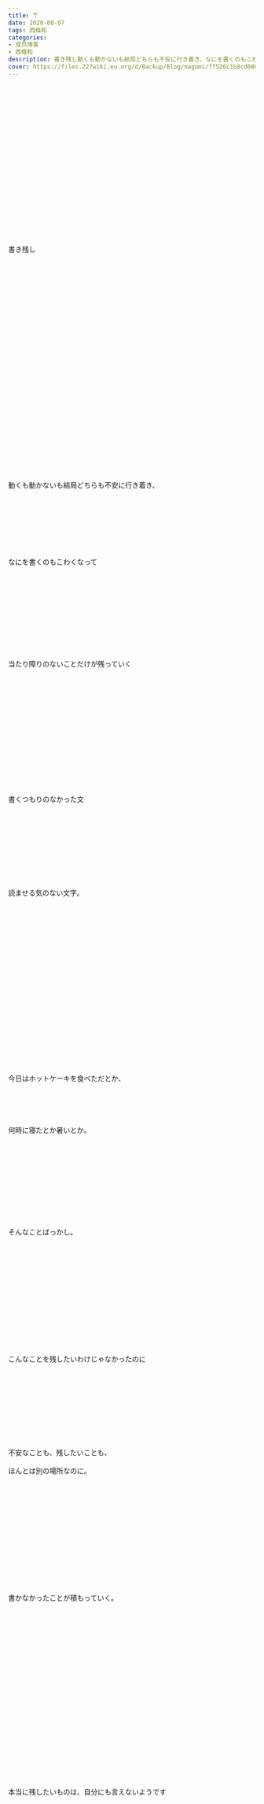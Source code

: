 ```yaml
---
title: 𐂐 
date: 2020-08-07
tags: 西條和
categories: 
- 成员博客
- 西條和
description: 書き残し動くも動かないも結局どちらも不安に行き着き、なにを書くのもこわくなって...
cover: https://files.227wiki.eu.org/d/Backup/Blog/nagomi/ff526c1b8cd0804c06a549a66eac2.jpg 
---
```

<div class="blog_detail__main">
        ﻿<br/>
<br/>
<br/>
<br/>
<br/>
<br/>
<br/>
<br/>
<br/>
<br/>
<br/>
<br/>
<br/>
<br/>
<br/>
<br/>
<br/>
<br/>
<br/>
書き残し<br/>
<br/>
<br/>
<br/>
<br/>
<br/>
<br/>
<br/>
<br/>
<br/>
<br/>
<br/>
<br/>
<br/>
<br/>
<br/>
<br/>
<br/>
<br/>
<br/>
<br/>
<br/>
<br/>
<br/>
<br/>
<br/>
<br/>
<br/>
動くも動かないも結局どちらも不安に行き着き、<br/>
<br/>
<br/>
<br/>
<br/>
<br/>
<br/>
<br/>
<br/>
なにを書くのもこわくなって<br/>
<br/>
<br/>
<br/>
<br/>
<br/>
<br/>
<br/>
<br/>
<br/>
<br/>
<br/>
当たり障りのないことだけが残っていく<br/>
<br/>
<br/>
<br/>
<br/>
<br/>
<br/>
<br/>
<br/>
<br/>
<br/>
<br/>
<br/>
<br/>
<br/>
<br/>
書くつもりのなかった文<br/>
<br/>
<br/>
<br/>
<br/>
<br/>
<br/>
<br/>
<br/>
<br/>
<br/>
読ませる気のない文字。<br/>
<br/>
<br/>
<br/>
<br/>
<br/>
<br/>
<br/>
<br/>
<br/>
<br/>
<br/>
<br/>
<br/>
<br/>
<br/>
<br/>
<br/>
<br/>
<br/>
<br/>
<br/>
今日はホットケーキを食べただとか、<br/>
<br/>
<br/>
<br/>
<br/>
<br/>
何時に寝たとか暑いとか。<br/>
<br/>
<br/>
<br/>
<br/>
<br/>
<br/>
<br/>
<br/>
<br/>
<br/>
<br/>
そんなことばっかし。<br/>
<br/>
<br/>
<br/>
<br/>
<br/>
<br/>
<br/>
<br/>
<br/>
<br/>
<br/>
<br/>
<br/>
<br/>
こんなことを残したいわけじゃなかったのに<br/>
<br/>
<br/>
<br/>
<br/>
<br/>
<br/>
<br/>
<br/>
<br/>
<br/>
不安なことも、残したいことも、<br/>
<br/>
ほんとは別の場所なのに。<br/>
<br/>
<br/>
<br/>
<br/>
<br/>
<br/>
<br/>
<br/>
<br/>
<br/>
<br/>
<br/>
<br/>
<br/>
書かなかったことが積もっていく。<br/>
<br/>
<br/>
<br/>
<br/>
<br/>
<br/>
<br/>
<br/>
<br/>
<br/>
<br/>
<br/>
<br/>
<br/>
<br/>
<br/>
<br/>
<br/>
<br/>
<br/>
<br/>
<br/>
本当に残したいものは、自分にも言えないようです<br/>
<br/>
<br/>
<br/>
<br/>
<br/>
<br/>
<br/>
<br/>
<br/>
<br/>
<br/>
<br/>
<br/>
<br/>
<br/>
<br/>
<br/>
<br/>
<br/>
<br/>
<br/>
<br/>
<br/>
<br/>
<br/>
<br/>
<br/>
<br/>
<br/>
<br/>
<br/>
<br/>
<img src="https://files.227wiki.eu.org/d/Backup/Blog/nagomi/ff526c1b8cd0804c06a549a66eac2.jpg"><br/>
<br/>
<br/>
<br/>
<br/>
<br/>
<br/>
<br/>
ふぁあ。<br/>
<br/>
<br/>
<br/>
<br/>
<br/>
<br/>
<br/>
<br/>
<br/>
<br/>
<br/>
<br/>
<br/>
<br/>
<br/>
<br/>
<br/>
<br/>
ん、<br/>
<br/>
<br/>
<br/>
<br/>
<br/>
<br/>
<br/>
<br/>
<br/>
<br/>
ふぁい。<br/>
<br/>
<br/>
<br/>
<br/>
<br/>
<br/>
<br/>
<br/>
<br/>
<br/>
<br/>
<br/>
<br/>
<br/>
<br/>
<br/>
おいしかったのはほんと。<br/>
<br/>
<br/>
<br/>
<br/>
<br/>
<br/>
<br/>
<br/>
<br/>
<br/>
<br/>
<br/>
<br/>
<br/>
急いで食べたりもした。<br/>
<br/>
<br/>
<br/>
<br/>
<br/>
<br/>
<br/>
<br/>
<br/>
<br/>
<br/>
<br/>
<br/>
<br/>
<br/>
<br/>
<br/>
<br/>
クリームソーダがひとつ。<br/>
<br/>
<br/>
<br/>
<br/>
<br/>
<br/>
<br/>
<br/>
<br/>
<br/>
<br/>
<br/>
<br/>
<br/>
<br/>
<br/>
<br/>
<br/>
<br/>
<br/>
ブタのフォーク。<br/>
<br/>
<br/>
<br/>
<br/>
<br/>
<br/>
<br/>
<br/>
<br/>
<br/>
<br/>
<br/>
<br/>
<br/>
<br/>
<br/>
おしまい。
<!--twitter-->

<!--//twitter-->
</img></div>